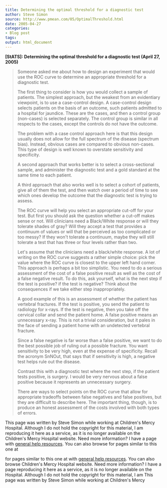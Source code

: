 ```yaml
---
title: Determining the optimal threshold for a diagnostic test
author: Steve Simon
source: http://www.pmean.com/05/OptimalThreshold.html
date: 2005-04-27
categories:
- Blog post
tags:
output: html_document
---
```

**[StATS]: Determining the optimal threshold for a
diagnostic test (April 27, 2005)**

> Someone asked me about how to design an experiment that would use the
> ROC curve to determine an appropriate threshold for a diagnostic test.
>
> The first thing to consider is how you would collect a sample of
> patients. The simplest approach, but the weakest from an evidentiary
> viewpoint, is to use a case-control design. A case-control design
> selects patients on the basis of an outcome, such patients admitted to
> a hospital for jaundice. These are the cases, and then a control group
> (non-cases) is selected separately. The control group is similar in
> all respects to the cases, except the controls do not have the
> outcome.
>
> The problem with a case control approach here is that this design
> usually does not allow for the full spectrum of the disease (spectrum
> bias). Instead, obvious cases are compared to obvious non-cases. This
> type of design is well known to overstate sensitivity and specificity.
>
> A second approach that works better is to select a cross-sectional
> sample, and administer the diagnostic test and a gold standard at the
> same time to each patient.
>
> A third approach that also works well is to select a cohort of
> patients, give all of them the test, and then watch over a period of
> time to see which ones develop the outcome that the diagnostic test is
> trying to assess.
>
> The ROC curve will help you select an appropriate cut-off for your
> test. But first you should ask the question whether a cut-off makes
> sense or not. Will clinicians need a Black/White response or will they
> tolerate shades of gray? Will they accept a test that provides a
> continuum of values or will that be perceived as too complicated or
> too messy? If they won\'t tolerate a continuum, maybe they will still
> tolerate a test that has three or four levels rather than two.
>
> Let\'s assume that the clinicians need a black/white response. A lot
> of writing on the ROC curve suggests a rather simple choice: pick the
> value where the ROC curve is closest to the upper left hand corner.
> This approach is perhaps a bit too simplistic. You need to do a
> serious assessment of the cost of a false positive result as well as
> the cost of a false negative result. To do this, ask yourself, what is
> the next step if the test is positive? if the test is negative? Think
> about the consequences if we take either step inappropriately.
>
> A good example of this is an assessment of whether the patient has
> vertebral fractures. If the test is positive, you send the patient to
> radiology for x-rays. If the test is negative, then you take off the
> cervical collar and send the patient home. A false positive means an
> unnecessary x-ray. This is not a trivial consideration, but it pales
> in the face of sending a patient home with an undetected vertebral
> fracture.
>
> Since a false negative is far worse than a false positive, we want to
> do the best possible job of ruling out a possible fracture. You want
> sensitivity to be very high, even at the expense of specificity.
> Recall the acronym SnNOut, that says that if sensitivity is high, a
> negative test helps rule out the disease.
>
> Contrast this with a diagnostic test where the next step, if the
> patient tests positive, is surgery. I would be very nervous about a
> false positive because it represents an unnecessary surgery.
>
> There are ways to select points on the ROC curve that allow for
> appropriate tradeoffs between false negatives and false positives, but
> they are difficult to describe here. The important thing, though, is
> to produce an honest assessment of the costs involved with both types
> of errors.

This page was written by Steve Simon while working at Children\'s Mercy
Hospital. Although I do not hold the copyright for this material, I am
reproducing it here as a service, as it is no longer available on the
Children\'s Mercy Hospital website. Need more information? I have a page
with [general help resources](../GeneralHelp.html). You can also browse
for pages similar to this one at
<!---More--->
for pages similar to this one at
with [general help resources](../GeneralHelp.html). You can also browse
Children\'s Mercy Hospital website. Need more information? I have a page
reproducing it here as a service, as it is no longer available on the
Hospital. Although I do not hold the copyright for this material, I am
This page was written by Steve Simon while working at Children\'s Mercy

<!---Do not use
**[StATS]: Determining the optimal threshold for a
This page was written by Steve Simon while working at Children\'s Mercy
Hospital. Although I do not hold the copyright for this material, I am
reproducing it here as a service, as it is no longer available on the
Children\'s Mercy Hospital website. Need more information? I have a page
with [general help resources](../GeneralHelp.html). You can also browse
for pages similar to this one at
--->

